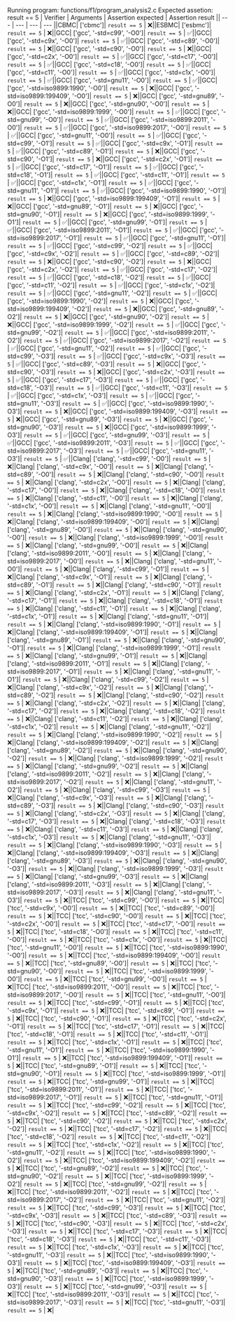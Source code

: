 Running program: functions/f1/program_analysis2.c
Expected assetion: result == 5
| Verifier | Arguments | Assertion expected | Assertion result || --- | --- | --- | --- ||CBMC| ['cbmc']| `result == 5` | ❌️||ESBMC| ['esbmc']| `result == 5` | ❌️||GCC| ['gcc', '-std=c99', '-O0']| `result == 5` | ✅️||GCC| ['gcc', '-std=c9x', '-O0']| `result == 5` | ✅️||GCC| ['gcc', '-std=c89', '-O0']| `result == 5` | ❌️||GCC| ['gcc', '-std=c90', '-O0']| `result == 5` | ❌️||GCC| ['gcc', '-std=c2x', '-O0']| `result == 5` | ✅️||GCC| ['gcc', '-std=c17', '-O0']| `result == 5` | ✅️||GCC| ['gcc', '-std=c18', '-O0']| `result == 5` | ✅️||GCC| ['gcc', '-std=c11', '-O0']| `result == 5` | ✅️||GCC| ['gcc', '-std=c1x', '-O0']| `result == 5` | ✅️||GCC| ['gcc', '-std=gnu11', '-O0']| `result == 5` | ✅️||GCC| ['gcc', '-std=iso9899:1990', '-O0']| `result == 5` | ❌️||GCC| ['gcc', '-std=iso9899:199409', '-O0']| `result == 5` | ❌️||GCC| ['gcc', '-std=gnu89', '-O0']| `result == 5` | ❌️||GCC| ['gcc', '-std=gnu90', '-O0']| `result == 5` | ❌️||GCC| ['gcc', '-std=iso9899:1999', '-O0']| `result == 5` | ✅️||GCC| ['gcc', '-std=gnu99', '-O0']| `result == 5` | ✅️||GCC| ['gcc', '-std=iso9899:2011', '-O0']| `result == 5` | ✅️||GCC| ['gcc', '-std=iso9899:2017', '-O0']| `result == 5` | ✅️||GCC| ['gcc', '-std=gnu11', '-O0']| `result == 5` | ✅️||GCC| ['gcc', '-std=c99', '-O1']| `result == 5` | ✅️||GCC| ['gcc', '-std=c9x', '-O1']| `result == 5` | ✅️||GCC| ['gcc', '-std=c89', '-O1']| `result == 5` | ❌️||GCC| ['gcc', '-std=c90', '-O1']| `result == 5` | ❌️||GCC| ['gcc', '-std=c2x', '-O1']| `result == 5` | ✅️||GCC| ['gcc', '-std=c17', '-O1']| `result == 5` | ✅️||GCC| ['gcc', '-std=c18', '-O1']| `result == 5` | ✅️||GCC| ['gcc', '-std=c11', '-O1']| `result == 5` | ✅️||GCC| ['gcc', '-std=c1x', '-O1']| `result == 5` | ✅️||GCC| ['gcc', '-std=gnu11', '-O1']| `result == 5` | ✅️||GCC| ['gcc', '-std=iso9899:1990', '-O1']| `result == 5` | ❌️||GCC| ['gcc', '-std=iso9899:199409', '-O1']| `result == 5` | ❌️||GCC| ['gcc', '-std=gnu89', '-O1']| `result == 5` | ❌️||GCC| ['gcc', '-std=gnu90', '-O1']| `result == 5` | ❌️||GCC| ['gcc', '-std=iso9899:1999', '-O1']| `result == 5` | ✅️||GCC| ['gcc', '-std=gnu99', '-O1']| `result == 5` | ✅️||GCC| ['gcc', '-std=iso9899:2011', '-O1']| `result == 5` | ✅️||GCC| ['gcc', '-std=iso9899:2017', '-O1']| `result == 5` | ✅️||GCC| ['gcc', '-std=gnu11', '-O1']| `result == 5` | ✅️||GCC| ['gcc', '-std=c99', '-O2']| `result == 5` | ✅️||GCC| ['gcc', '-std=c9x', '-O2']| `result == 5` | ✅️||GCC| ['gcc', '-std=c89', '-O2']| `result == 5` | ❌️||GCC| ['gcc', '-std=c90', '-O2']| `result == 5` | ❌️||GCC| ['gcc', '-std=c2x', '-O2']| `result == 5` | ✅️||GCC| ['gcc', '-std=c17', '-O2']| `result == 5` | ✅️||GCC| ['gcc', '-std=c18', '-O2']| `result == 5` | ✅️||GCC| ['gcc', '-std=c11', '-O2']| `result == 5` | ✅️||GCC| ['gcc', '-std=c1x', '-O2']| `result == 5` | ✅️||GCC| ['gcc', '-std=gnu11', '-O2']| `result == 5` | ✅️||GCC| ['gcc', '-std=iso9899:1990', '-O2']| `result == 5` | ❌️||GCC| ['gcc', '-std=iso9899:199409', '-O2']| `result == 5` | ❌️||GCC| ['gcc', '-std=gnu89', '-O2']| `result == 5` | ❌️||GCC| ['gcc', '-std=gnu90', '-O2']| `result == 5` | ❌️||GCC| ['gcc', '-std=iso9899:1999', '-O2']| `result == 5` | ✅️||GCC| ['gcc', '-std=gnu99', '-O2']| `result == 5` | ✅️||GCC| ['gcc', '-std=iso9899:2011', '-O2']| `result == 5` | ✅️||GCC| ['gcc', '-std=iso9899:2017', '-O2']| `result == 5` | ✅️||GCC| ['gcc', '-std=gnu11', '-O2']| `result == 5` | ✅️||GCC| ['gcc', '-std=c99', '-O3']| `result == 5` | ✅️||GCC| ['gcc', '-std=c9x', '-O3']| `result == 5` | ✅️||GCC| ['gcc', '-std=c89', '-O3']| `result == 5` | ❌️||GCC| ['gcc', '-std=c90', '-O3']| `result == 5` | ❌️||GCC| ['gcc', '-std=c2x', '-O3']| `result == 5` | ✅️||GCC| ['gcc', '-std=c17', '-O3']| `result == 5` | ✅️||GCC| ['gcc', '-std=c18', '-O3']| `result == 5` | ✅️||GCC| ['gcc', '-std=c11', '-O3']| `result == 5` | ✅️||GCC| ['gcc', '-std=c1x', '-O3']| `result == 5` | ✅️||GCC| ['gcc', '-std=gnu11', '-O3']| `result == 5` | ✅️||GCC| ['gcc', '-std=iso9899:1990', '-O3']| `result == 5` | ❌️||GCC| ['gcc', '-std=iso9899:199409', '-O3']| `result == 5` | ❌️||GCC| ['gcc', '-std=gnu89', '-O3']| `result == 5` | ❌️||GCC| ['gcc', '-std=gnu90', '-O3']| `result == 5` | ❌️||GCC| ['gcc', '-std=iso9899:1999', '-O3']| `result == 5` | ✅️||GCC| ['gcc', '-std=gnu99', '-O3']| `result == 5` | ✅️||GCC| ['gcc', '-std=iso9899:2011', '-O3']| `result == 5` | ✅️||GCC| ['gcc', '-std=iso9899:2017', '-O3']| `result == 5` | ✅️||GCC| ['gcc', '-std=gnu11', '-O3']| `result == 5` | ✅️||Clang| ['clang', '-std=c99', '-O0']| `result == 5` | ❌️||Clang| ['clang', '-std=c9x', '-O0']| `result == 5` | ❌️||Clang| ['clang', '-std=c89', '-O0']| `result == 5` | ❌️||Clang| ['clang', '-std=c90', '-O0']| `result == 5` | ❌️||Clang| ['clang', '-std=c2x', '-O0']| `result == 5` | ❌️||Clang| ['clang', '-std=c17', '-O0']| `result == 5` | ❌️||Clang| ['clang', '-std=c18', '-O0']| `result == 5` | ❌️||Clang| ['clang', '-std=c11', '-O0']| `result == 5` | ❌️||Clang| ['clang', '-std=c1x', '-O0']| `result == 5` | ❌️||Clang| ['clang', '-std=gnu11', '-O0']| `result == 5` | ❌️||Clang| ['clang', '-std=iso9899:1990', '-O0']| `result == 5` | ❌️||Clang| ['clang', '-std=iso9899:199409', '-O0']| `result == 5` | ❌️||Clang| ['clang', '-std=gnu89', '-O0']| `result == 5` | ❌️||Clang| ['clang', '-std=gnu90', '-O0']| `result == 5` | ❌️||Clang| ['clang', '-std=iso9899:1999', '-O0']| `result == 5` | ❌️||Clang| ['clang', '-std=gnu99', '-O0']| `result == 5` | ❌️||Clang| ['clang', '-std=iso9899:2011', '-O0']| `result == 5` | ❌️||Clang| ['clang', '-std=iso9899:2017', '-O0']| `result == 5` | ❌️||Clang| ['clang', '-std=gnu11', '-O0']| `result == 5` | ❌️||Clang| ['clang', '-std=c99', '-O1']| `result == 5` | ❌️||Clang| ['clang', '-std=c9x', '-O1']| `result == 5` | ❌️||Clang| ['clang', '-std=c89', '-O1']| `result == 5` | ❌️||Clang| ['clang', '-std=c90', '-O1']| `result == 5` | ❌️||Clang| ['clang', '-std=c2x', '-O1']| `result == 5` | ❌️||Clang| ['clang', '-std=c17', '-O1']| `result == 5` | ❌️||Clang| ['clang', '-std=c18', '-O1']| `result == 5` | ❌️||Clang| ['clang', '-std=c11', '-O1']| `result == 5` | ❌️||Clang| ['clang', '-std=c1x', '-O1']| `result == 5` | ❌️||Clang| ['clang', '-std=gnu11', '-O1']| `result == 5` | ❌️||Clang| ['clang', '-std=iso9899:1990', '-O1']| `result == 5` | ❌️||Clang| ['clang', '-std=iso9899:199409', '-O1']| `result == 5` | ❌️||Clang| ['clang', '-std=gnu89', '-O1']| `result == 5` | ❌️||Clang| ['clang', '-std=gnu90', '-O1']| `result == 5` | ❌️||Clang| ['clang', '-std=iso9899:1999', '-O1']| `result == 5` | ❌️||Clang| ['clang', '-std=gnu99', '-O1']| `result == 5` | ❌️||Clang| ['clang', '-std=iso9899:2011', '-O1']| `result == 5` | ❌️||Clang| ['clang', '-std=iso9899:2017', '-O1']| `result == 5` | ❌️||Clang| ['clang', '-std=gnu11', '-O1']| `result == 5` | ❌️||Clang| ['clang', '-std=c99', '-O2']| `result == 5` | ❌️||Clang| ['clang', '-std=c9x', '-O2']| `result == 5` | ❌️||Clang| ['clang', '-std=c89', '-O2']| `result == 5` | ❌️||Clang| ['clang', '-std=c90', '-O2']| `result == 5` | ❌️||Clang| ['clang', '-std=c2x', '-O2']| `result == 5` | ❌️||Clang| ['clang', '-std=c17', '-O2']| `result == 5` | ❌️||Clang| ['clang', '-std=c18', '-O2']| `result == 5` | ❌️||Clang| ['clang', '-std=c11', '-O2']| `result == 5` | ❌️||Clang| ['clang', '-std=c1x', '-O2']| `result == 5` | ❌️||Clang| ['clang', '-std=gnu11', '-O2']| `result == 5` | ❌️||Clang| ['clang', '-std=iso9899:1990', '-O2']| `result == 5` | ❌️||Clang| ['clang', '-std=iso9899:199409', '-O2']| `result == 5` | ❌️||Clang| ['clang', '-std=gnu89', '-O2']| `result == 5` | ❌️||Clang| ['clang', '-std=gnu90', '-O2']| `result == 5` | ❌️||Clang| ['clang', '-std=iso9899:1999', '-O2']| `result == 5` | ❌️||Clang| ['clang', '-std=gnu99', '-O2']| `result == 5` | ❌️||Clang| ['clang', '-std=iso9899:2011', '-O2']| `result == 5` | ❌️||Clang| ['clang', '-std=iso9899:2017', '-O2']| `result == 5` | ❌️||Clang| ['clang', '-std=gnu11', '-O2']| `result == 5` | ❌️||Clang| ['clang', '-std=c99', '-O3']| `result == 5` | ❌️||Clang| ['clang', '-std=c9x', '-O3']| `result == 5` | ❌️||Clang| ['clang', '-std=c89', '-O3']| `result == 5` | ❌️||Clang| ['clang', '-std=c90', '-O3']| `result == 5` | ❌️||Clang| ['clang', '-std=c2x', '-O3']| `result == 5` | ❌️||Clang| ['clang', '-std=c17', '-O3']| `result == 5` | ❌️||Clang| ['clang', '-std=c18', '-O3']| `result == 5` | ❌️||Clang| ['clang', '-std=c11', '-O3']| `result == 5` | ❌️||Clang| ['clang', '-std=c1x', '-O3']| `result == 5` | ❌️||Clang| ['clang', '-std=gnu11', '-O3']| `result == 5` | ❌️||Clang| ['clang', '-std=iso9899:1990', '-O3']| `result == 5` | ❌️||Clang| ['clang', '-std=iso9899:199409', '-O3']| `result == 5` | ❌️||Clang| ['clang', '-std=gnu89', '-O3']| `result == 5` | ❌️||Clang| ['clang', '-std=gnu90', '-O3']| `result == 5` | ❌️||Clang| ['clang', '-std=iso9899:1999', '-O3']| `result == 5` | ❌️||Clang| ['clang', '-std=gnu99', '-O3']| `result == 5` | ❌️||Clang| ['clang', '-std=iso9899:2011', '-O3']| `result == 5` | ❌️||Clang| ['clang', '-std=iso9899:2017', '-O3']| `result == 5` | ❌️||Clang| ['clang', '-std=gnu11', '-O3']| `result == 5` | ❌️||TCC| ['tcc', '-std=c99', '-O0']| `result == 5` | ❌️||TCC| ['tcc', '-std=c9x', '-O0']| `result == 5` | ❌️||TCC| ['tcc', '-std=c89', '-O0']| `result == 5` | ❌️||TCC| ['tcc', '-std=c90', '-O0']| `result == 5` | ❌️||TCC| ['tcc', '-std=c2x', '-O0']| `result == 5` | ❌️||TCC| ['tcc', '-std=c17', '-O0']| `result == 5` | ❌️||TCC| ['tcc', '-std=c18', '-O0']| `result == 5` | ❌️||TCC| ['tcc', '-std=c11', '-O0']| `result == 5` | ❌️||TCC| ['tcc', '-std=c1x', '-O0']| `result == 5` | ❌️||TCC| ['tcc', '-std=gnu11', '-O0']| `result == 5` | ❌️||TCC| ['tcc', '-std=iso9899:1990', '-O0']| `result == 5` | ❌️||TCC| ['tcc', '-std=iso9899:199409', '-O0']| `result == 5` | ❌️||TCC| ['tcc', '-std=gnu89', '-O0']| `result == 5` | ❌️||TCC| ['tcc', '-std=gnu90', '-O0']| `result == 5` | ❌️||TCC| ['tcc', '-std=iso9899:1999', '-O0']| `result == 5` | ❌️||TCC| ['tcc', '-std=gnu99', '-O0']| `result == 5` | ❌️||TCC| ['tcc', '-std=iso9899:2011', '-O0']| `result == 5` | ❌️||TCC| ['tcc', '-std=iso9899:2017', '-O0']| `result == 5` | ❌️||TCC| ['tcc', '-std=gnu11', '-O0']| `result == 5` | ❌️||TCC| ['tcc', '-std=c99', '-O1']| `result == 5` | ❌️||TCC| ['tcc', '-std=c9x', '-O1']| `result == 5` | ❌️||TCC| ['tcc', '-std=c89', '-O1']| `result == 5` | ❌️||TCC| ['tcc', '-std=c90', '-O1']| `result == 5` | ❌️||TCC| ['tcc', '-std=c2x', '-O1']| `result == 5` | ❌️||TCC| ['tcc', '-std=c17', '-O1']| `result == 5` | ❌️||TCC| ['tcc', '-std=c18', '-O1']| `result == 5` | ❌️||TCC| ['tcc', '-std=c11', '-O1']| `result == 5` | ❌️||TCC| ['tcc', '-std=c1x', '-O1']| `result == 5` | ❌️||TCC| ['tcc', '-std=gnu11', '-O1']| `result == 5` | ❌️||TCC| ['tcc', '-std=iso9899:1990', '-O1']| `result == 5` | ❌️||TCC| ['tcc', '-std=iso9899:199409', '-O1']| `result == 5` | ❌️||TCC| ['tcc', '-std=gnu89', '-O1']| `result == 5` | ❌️||TCC| ['tcc', '-std=gnu90', '-O1']| `result == 5` | ❌️||TCC| ['tcc', '-std=iso9899:1999', '-O1']| `result == 5` | ❌️||TCC| ['tcc', '-std=gnu99', '-O1']| `result == 5` | ❌️||TCC| ['tcc', '-std=iso9899:2011', '-O1']| `result == 5` | ❌️||TCC| ['tcc', '-std=iso9899:2017', '-O1']| `result == 5` | ❌️||TCC| ['tcc', '-std=gnu11', '-O1']| `result == 5` | ❌️||TCC| ['tcc', '-std=c99', '-O2']| `result == 5` | ❌️||TCC| ['tcc', '-std=c9x', '-O2']| `result == 5` | ❌️||TCC| ['tcc', '-std=c89', '-O2']| `result == 5` | ❌️||TCC| ['tcc', '-std=c90', '-O2']| `result == 5` | ❌️||TCC| ['tcc', '-std=c2x', '-O2']| `result == 5` | ❌️||TCC| ['tcc', '-std=c17', '-O2']| `result == 5` | ❌️||TCC| ['tcc', '-std=c18', '-O2']| `result == 5` | ❌️||TCC| ['tcc', '-std=c11', '-O2']| `result == 5` | ❌️||TCC| ['tcc', '-std=c1x', '-O2']| `result == 5` | ❌️||TCC| ['tcc', '-std=gnu11', '-O2']| `result == 5` | ❌️||TCC| ['tcc', '-std=iso9899:1990', '-O2']| `result == 5` | ❌️||TCC| ['tcc', '-std=iso9899:199409', '-O2']| `result == 5` | ❌️||TCC| ['tcc', '-std=gnu89', '-O2']| `result == 5` | ❌️||TCC| ['tcc', '-std=gnu90', '-O2']| `result == 5` | ❌️||TCC| ['tcc', '-std=iso9899:1999', '-O2']| `result == 5` | ❌️||TCC| ['tcc', '-std=gnu99', '-O2']| `result == 5` | ❌️||TCC| ['tcc', '-std=iso9899:2011', '-O2']| `result == 5` | ❌️||TCC| ['tcc', '-std=iso9899:2017', '-O2']| `result == 5` | ❌️||TCC| ['tcc', '-std=gnu11', '-O2']| `result == 5` | ❌️||TCC| ['tcc', '-std=c99', '-O3']| `result == 5` | ❌️||TCC| ['tcc', '-std=c9x', '-O3']| `result == 5` | ❌️||TCC| ['tcc', '-std=c89', '-O3']| `result == 5` | ❌️||TCC| ['tcc', '-std=c90', '-O3']| `result == 5` | ❌️||TCC| ['tcc', '-std=c2x', '-O3']| `result == 5` | ❌️||TCC| ['tcc', '-std=c17', '-O3']| `result == 5` | ❌️||TCC| ['tcc', '-std=c18', '-O3']| `result == 5` | ❌️||TCC| ['tcc', '-std=c11', '-O3']| `result == 5` | ❌️||TCC| ['tcc', '-std=c1x', '-O3']| `result == 5` | ❌️||TCC| ['tcc', '-std=gnu11', '-O3']| `result == 5` | ❌️||TCC| ['tcc', '-std=iso9899:1990', '-O3']| `result == 5` | ❌️||TCC| ['tcc', '-std=iso9899:199409', '-O3']| `result == 5` | ❌️||TCC| ['tcc', '-std=gnu89', '-O3']| `result == 5` | ❌️||TCC| ['tcc', '-std=gnu90', '-O3']| `result == 5` | ❌️||TCC| ['tcc', '-std=iso9899:1999', '-O3']| `result == 5` | ❌️||TCC| ['tcc', '-std=gnu99', '-O3']| `result == 5` | ❌️||TCC| ['tcc', '-std=iso9899:2011', '-O3']| `result == 5` | ❌️||TCC| ['tcc', '-std=iso9899:2017', '-O3']| `result == 5` | ❌️||TCC| ['tcc', '-std=gnu11', '-O3']| `result == 5` | ❌️|